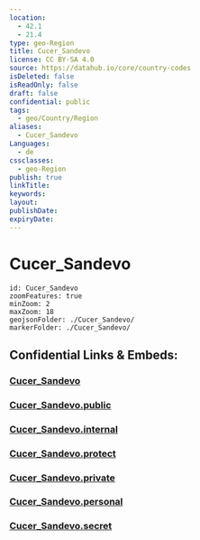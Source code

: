 ```yaml
---
location:
  - 42.1
  - 21.4
type: geo-Region
title: Cucer_Sandevo
license: CC BY-SA 4.0
source: https://datahub.io/core/country-codes
isDeleted: false
isReadOnly: false
draft: false
confidential: public
tags:
  - geo/Country/Region
aliases:
  - Cucer_Sandevo
Languages:
  - de
cssclasses:
  - geo-Region
publish: true
linkTitle:
keywords:
layout:
publishDate:
expiryDate:
---
```


# Cucer_Sandevo

```leaflet
id: Cucer_Sandevo
zoomFeatures: true 
minZoom: 2 
maxZoom: 18
geojsonFolder: ./Cucer_Sandevo/
markerFolder: ./Cucer_Sandevo/
```


## Confidential Links & Embeds: 

### [Cucer_Sandevo](/_Standards/Earth/Continent/Europe/Europe~South/Macedonia~North/Municipalities~Macedonia/Cucer_Sandevo.md) 

### [Cucer_Sandevo.public](/_public/Earth/Continent/Europe/Europe~South/Macedonia~North/Municipalities~Macedonia/Cucer_Sandevo.public.md) 

### [Cucer_Sandevo.internal](/_internal/Earth/Continent/Europe/Europe~South/Macedonia~North/Municipalities~Macedonia/Cucer_Sandevo.internal.md) 

### [Cucer_Sandevo.protect](/_protect/Earth/Continent/Europe/Europe~South/Macedonia~North/Municipalities~Macedonia/Cucer_Sandevo.protect.md) 

### [Cucer_Sandevo.private](/_private/Earth/Continent/Europe/Europe~South/Macedonia~North/Municipalities~Macedonia/Cucer_Sandevo.private.md) 

### [Cucer_Sandevo.personal](/_personal/Earth/Continent/Europe/Europe~South/Macedonia~North/Municipalities~Macedonia/Cucer_Sandevo.personal.md) 

### [Cucer_Sandevo.secret](/_secret/Earth/Continent/Europe/Europe~South/Macedonia~North/Municipalities~Macedonia/Cucer_Sandevo.secret.md)

